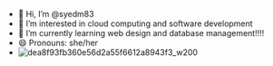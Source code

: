 - 👋 Hi, I’m @syedm83
- 👀 I’m interested in cloud computing and software development 
- 🌱 I’m currently learning web design and database management!!!!
- 😄 Pronouns: she/her
- ![dea8f93fb360e56d2a55f6612a8943f3_w200](https://github.com/user-attachments/assets/2861ea8f-01b0-4a25-886f-854517a96735)

<!---
syedm83/syedm83 is a ✨ special ✨ repository because its `README.md` (this file) appears on your GitHub profile.
You can click the Preview link to take a look at your changes.
--->
